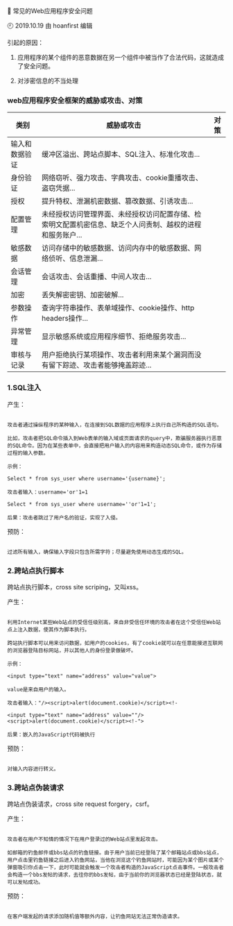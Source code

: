 🐾 常见的Web应用程序安全问题

🕘 2019.10.19 由 hoanfirst 编辑

引起的原因：

1. 应用程序的某个组件的恶意数据在另一个组件中被当作了合法代码，这就造成了安全问题。

2. 对涉密信息的不当处理


### web应用程序安全框架的威胁或攻击、对策

类别|威胁或攻击|对策
-|-|-|
输入和数据验证|缓冲区溢出、跨站点脚本、SQL注入、标准化攻击...||
身份验证|网络窃听、强力攻击、字典攻击、cookie重播攻击、盗窃凭据...||
授权|提升特权、泄漏机密数据、篡改数据、引诱攻击...||
配置管理|未经授权访问管理界面、未经授权访问配置存储、检索明文配置机密信息、缺乏个人问责制、越权的进程和服务账户...||
敏感数据|访问存储中的敏感数据、访问内存中的敏感数据、网络侦听、信息泄漏...||
会话管理|会话攻击、会话重播、中间人攻击...||
加密|丢失解密密钥、加密破解...||
参数操作|查询字符串操作、表单域操作、cookie操作、http headers操作...||
异常管理|显示敏感系统或应用程序细节、拒绝服务攻击...||
审核与记录|用户拒绝执行某项操作、攻击者利用来某个漏洞而没有留下踪迹、攻击者能够掩盖踪迹...||


### 1.SQL注入

产生：

```

攻击者通过操纵程序的某种输入，在连接到SQL数据的应用程序上执行自己所构造的SQL语句。

比如，攻击者把SQL命令插入到Web表单的输入域或页面请求的query中，欺骗服务器执行恶意的SQL命令。因为在某些表单中，会直接把用户输入的内容用来构造动态SQL命令，或作为存储过程的输入参数。

示例：

Select * from sys_user where username='{username}';

攻击者输入：username='or'1=1

Select * from sys_user where username=''or'1=1';

后果：攻击者跳过了用户名的验证，实现了入侵。

```

预防：

```

过滤所有输入，确保输入字段只包含所需字符；尽量避免使用动态生成的SQL。

```


### 2.跨站点执行脚本

跨站点执行脚本，cross site scriping，又叫xss。

产生：

```

利用Internet某些Web站点的受信任级别高，来自非受信任环境的攻击者在这个受信任Web站点上注入数据，使其作为脚本执行。

跨站执行脚本可以用来访问数据，如用户的cookies，有了cookie就可以在任意能接进互联网的浏览器登陆目标网站，并以其他人的身份登录做破坏。

示例：

<input type="text" name="address" value="value">

value是来自用户的输入。

攻击者输入："/><script>alert(document.cookie)</script><!-

<input type="text" name="address" value=""/><script>alert(document.cookie)</script><!-">

后果：嵌入的JavaScript代码被执行

```

预防：

```

对输入内容进行转义。

```


### 3.跨站点伪装请求

跨站点伪装请求，cross site request forgery，csrf。

产生：

```

攻击者在用户不知情的情况下在用户登录过的Web站点里发起攻击。

如邮箱的钓鱼邮件或bbs站点的钓鱼链接。由于用户当前已经登陆了某个邮箱站点或bbs站点，用户点击里钓鱼链接之后进入钓鱼网站，当他在浏览这个钓鱼网站时，可能因为某个图片或某个弹窗吸引你点击一下，此时可能就会触发一个攻击者构造的JavaScript点击事件。一般攻击者会构造一个bbs发帖的请求，去往你的bbs发帖，由于当前你的浏览器状态已经是登陆状态，就可以发帖成功。

```

预防：

```

在客户端发起的请求添加随机值等额外内容，让钓鱼网站无法正常伪造请求。


```
